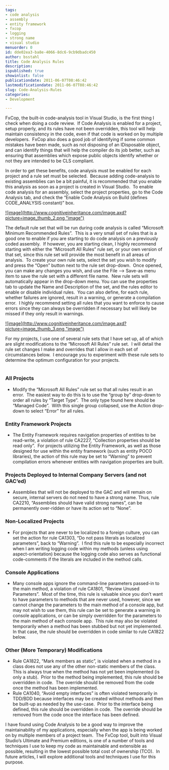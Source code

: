 ```yaml
---
tags:
- code analysis
- assembly
- entity framework
- fxcop
- logging
- strong name
- visual studio
menuorder: 0
id: dde02ea3-ba8e-4066-8dc6-9cb9dbadc450
author: bsstahl
title: Code Analysis Rules
description: 
ispublished: true
showinlist: false
publicationdate: 2011-06-07T08:46:42
lastmodificationdate: 2011-06-07T08:46:42
slug: Code-Analysis-Rules
categories:
- Development

---
```


FxCop, the built-in code-analysis tool in Visual Studio, is the first thing I check when doing a code review.  If Code Analysis is enabled for a project, setup properly, and its rules have not been overridden, this tool will help maintain consistency in the code, even if that code is worked on by multiple developers.  FxCop also does a good job of identifying if some common mistakes have been made, such as not disposing of an IDisposable object, and can identify things that will help the compiler do its job better, such as ensuring that assemblies which expose public objects identify whether or not they are intended to be CLS compliant.

In order to get these benefits, code analysis must be enabled for each project and a rule set must be selected.  Because adding code-analysis to existing assemblies can be a bit painful, it is recommended that you enable this analysis as soon as a project is created in Visual Studio.  To enable code analysis for an assembly, select the project properties, go to the Code Analysis tab, and check the “Enable Code Analysis on Build (defines CODE\_ANALYSIS constant)” box.

[!\[image\](http://www.cognitiveinheritance.com/image.axd?picture=image_thumb_2.png "image")](http://www.cognitiveinheritance.com/image.axd?picture=image_2.png)

The default rule set that will be run during code analysis is called “Microsoft Minimum Recommended Rules”.  This is a very small set of rules that is a good one to enable if you are starting to do code analysis on a previously coded assembly.  If however, you are starting clean, I highly recommend starting with either the “Microsoft All Rules” rule set, or your own version of that set, since this rule set will provide the most benefit in all areas of analysis.  To create your own rule sets, select the set you wish to modify and press the “Open” button next to the rule set drop-down.  Once opened, you can make any changes you wish, and use the File –&gt; Save-as menu item to save the rule set with a different file name.  New rule sets will automatically appear in the drop-down menu. You can use the properties tab to update the Name and Description of the set, and the rules editor to enable or disable individual rules.  You can also define, for each rule, whether failures are ignored, result in a warning, or generate a compilation error.  I highly recommend setting all rules that you want to enforce to cause errors since they can always be overridden if necessary but will likely be missed if they only result in warnings.

[!\[image\](http://www.cognitiveinheritance.com/image.axd?picture=image_thumb_3.png "image")](http://www.cognitiveinheritance.com/image.axd?picture=image_3.png)

For my projects, I use one of several rule sets that I have set up, all of which are slight modifications to the “Microsoft All Rules” rule set.  I will detail the rule set changes I make and overrides that I allow in each set of circumstances below.  I encourage you to experiment with these rule sets to determine the optimum configuration for your projects.

# 

### All Projects

- Modify the “Microsoft All Rules” rule set so that all rules result in an error.  The easiest way to do this is to use the “group by” drop-down to order all rules by “Target Type”.  The only type found here should be “Managed Code”.  With this single group collapsed, use the Action drop-down to select “Error” for all rules.


### Entity Framework Projects

- The Entity Framework requires navigation properties of entities to be read-write, a violation of rule CA2227, “Collection properties should be read only”.  For projects utilizing the Entity Framework, as well as those designed for use within the entity framework (such as entity POCO libraries), the action of this rule may be set to “Warning” to prevent compilation errors whenever entities with navigation properties are built.


### Projects Deployed to Internal Company Servers (and not GAC’ed)

- Assemblies that will not be deployed to the GAC and will remain on secure, internal servers do not need to have a strong name. Thus, rule CA2210, “Assemblies should have valid strong names”, can be permanently over-ridden or have its action set to “None”.


### Non-Localized Projects

- For projects that are never to be localized to a foreign culture, you can set the action for rule CA1303, “Do not pass literals as localized parameters”, back to “Warning”.  I find this rule to be especially incorrect when I am writing logging code within my methods (unless using aspect-orientation) because the logging code also serves as functional code-comments if the literals are included in the method calls.


### Console Applications

- Many console apps ignore the command-line parameters passed-in to the main method, a violation of rule CA1801, “Review Unused Parameters”.  Most of the time, this rule is valuable since you don’t want to have parameters to methods that are never used, however, since we cannot change the parameters to the main method of a console app, but may not wish to use them, this rule can be set to generate a warning in console applications, or can be simply overridden for the parameters to the main method of each console app.  This rule may also be violated temporarily when a method has been stubbed but not yet implemented.  In that case, the rule should be overridden in code similar to rule CA1822 below.


### Other (More Temporary) Modifications

- Rule CA1822, “Mark members as static”, is violated when a method in a class does not use any of the other non-static members of the class.  This is always true when the method has not yet been implemented (is only a stub).  Prior to the method being implemented, this rule should be overridden in code.  The override should be removed from the code once the method has been implemented.
- Rule CA1040, “Avoid empty interfaces” is often violated temporarily in TDD/BDD because interfaces may be created without methods and then be built-up as needed by the use-case.  Prior to the interface being defined, this rule should be overridden in code.  The override should be removed from the code once the interface has been defined.


I have found using Code Analysis to be a good way to improve the maintainability of my applications, especially when the app is being worked on by multiple members of a project team.  The FxCop tool, built into Visual Studio’s Ultimate and Premium editions, is one of a number of tools and techniques I use to keep my code as maintainable and extensible as possible, resulting in the lowest possible total cost of ownership (TCO).  In future articles, I will explore additional tools and techniques I use for this purpose.

